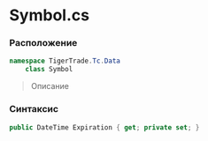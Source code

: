 
# Symbol.cs
### Расположение
```csharp
namespace TigerTrade.Tc.Data  
    class Symbol
```

> Описание

### Синтаксис
```csharp
public DateTime Expiration { get; private set; }
```
